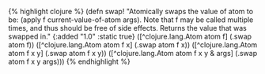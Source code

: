 {% highlight clojure %}
(defn swap!
  "Atomically swaps the value of atom to be:
  (apply f current-value-of-atom args). Note that f may be called
  multiple times, and thus should be free of side effects.  Returns
  the value that was swapped in."
  {:added "1.0"
   :static true}
  ([^clojure.lang.Atom atom f] (.swap atom f))
  ([^clojure.lang.Atom atom f x] (.swap atom f x))
  ([^clojure.lang.Atom atom f x y] (.swap atom f x y))
  ([^clojure.lang.Atom atom f x y & args] (.swap atom f x y args)))
{% endhighlight %}

